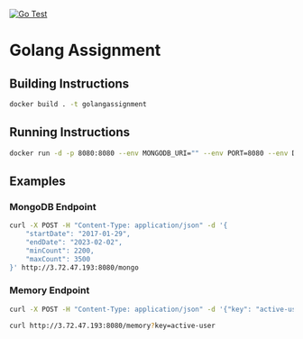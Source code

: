 [![Go Test](https://github.com/BarkinBalci/golangassignment/actions/workflows/test.yml/badge.svg)](https://github.com/BarkinBalci/golangassignment/actions/workflows/test.yml)

# Golang Assignment

## Building Instructions

```bash
docker build . -t golangassignment
```

## Running Instructions

```bash
docker run -d -p 8080:8080 --env MONGODB_URI="" --env PORT=8080 --env DB_NAME="" golangassignment
```

## Examples

### MongoDB Endpoint

```bash
curl -X POST -H "Content-Type: application/json" -d '{
    "startDate": "2017-01-29",
    "endDate": "2023-02-02",
    "minCount": 2200,
    "maxCount": 3500
}' http://3.72.47.193:8080/mongo
```

### Memory Endpoint

```bash
curl -X POST -H "Content-Type: application/json" -d '{"key": "active-user", "value": "john-doe"}' http://3.72.47.193:8080/memory
```
```bash
curl http://3.72.47.193:8080/memory?key=active-user
```